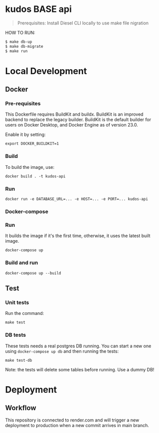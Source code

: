 # kudos BASE api

> Prerequisites: Install Diesel CLI locally to use make file nigration

HOW TO RUN:

```bash
$ make db-up
$ make db-migrate
$ make run
```

# Local Development

## Docker

### Pre-requisites

This Dockerfile requires BuildKit and buildx. BuildKit is an improved backend to replace the legacy builder. BuildKit is the default builder for users on Docker Desktop, and Docker Engine as of version 23.0.

Enable it by setting:

`export DOCKER_BUILDKIT=1 `

### Build

To build the image, use:

`docker build . -t kudos-api`

### Run

`docker run -e DATABASE_URL=... -e HOST=... -e PORT=... kudos-api`

### Docker-compose

### Run

It builds the image if it's the first time, otherwise, it uses the latest built image.

`docker-compose up`

### Build and run

`docker-compose up --build`

## Test

### Unit tests

Run the command:

`make test`

### DB tests

These tests needs a real postgres DB running. You can start a new one using `docker-compose up db` and then running the tests:

`make test-db`

Note: the tests will delete some tables before running. Use a dummy DB!

# Deployment

## Workflow

This repository is connected to render.com and will trigger a new deployment to production when a new commit arrives in main branch.
